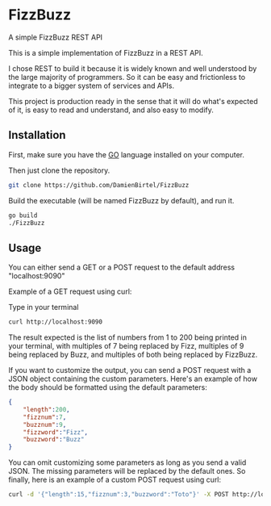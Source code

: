 # FizzBuzz
A simple FizzBuzz REST API


This is a simple implementation of FizzBuzz in a REST API.

I chose REST to build it because it is widely known and well understood by the large majority of programmers.
So it can be easy and frictionless to integrate to a bigger system of services and APIs.

This project is production ready in the sense that it will do what's expected of it, is easy to read and understand,
and also easy to modify.


## Installation

First, make sure you have the [GO](https://golang.org/dl/) language installed on your computer.

Then just clone the repository.

```bash
git clone https://github.com/DamienBirtel/FizzBuzz
```

Build the executable (will be named FizzBuzz by default), and run it.

```bash
go build
./FizzBuzz
```


## Usage

You can either send a GET or a POST request to the default address "localhost:9090"

Example of a GET request using curl:

Type in your terminal
```bash
curl http://localhost:9090
```

The result expected is the list of numbers from 1 to 200 being printed in your terminal,
with multiples of 7 being replaced by Fizz, multiples of 9 being replaced by Buzz,
and multiples of both being replaced by FizzBuzz.


If you want to customize the output, you can send a POST request with a JSON object
containing the custom parameters.
Here's an example of how the body should be formatted using the default parameters:

```JSON
{
    "length":200,
    "fizznum":7,
    "buzznum":9,
    "fizzword":"Fizz",
    "buzzword":"Buzz"
}
```

You can omit customizing some parameters as long as you send a valid JSON. The missing parameters will be replaced by the default ones.
So finally, here is an example of a custom POST request using curl:

```bash
curl -d '{"length":15,"fizznum":3,"buzzword":"Toto"}' -X POST http://localhost:9090
```
